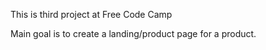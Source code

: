 This is third project at Free Code Camp

Main goal is to create a landing/product page for a product.